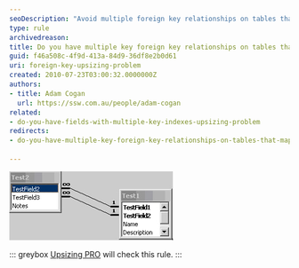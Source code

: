 ```yaml
---
seoDescription: "Avoid multiple foreign key relationships on tables that map to fields of a different name, as it can lead to upsizing issues and complications."
type: rule
archivedreason: 
title: Do you have multiple key foreign key relationships on tables that map to fields of a different name (Upsizing Problem)?
guid: f46a508c-4f9d-413a-84d9-36df8e2b0d61
uri: foreign-key-upsizing-problem
created: 2010-07-23T03:00:32.0000000Z
authors:
- title: Adam Cogan
  url: https://ssw.com.au/people/adam-cogan
related:
- do-you-have-fields-with-multiple-key-indexes-upsizing-problem
redirects:
- do-you-have-multiple-key-foreign-key-relationships-on-tables-that-map-to-fields-of-a-different-name-(upsizing-problem)

---
```


![Figure: Multiple Foreign Key Relationships Different Names](MultipleForeignKeyRelationshipsDifferentNames.jpg) 

<!--endintro-->

::: greybox
[Upsizing PRO](http://www.ssw.com.au/ssw/UpsizingPRO) will check this rule.
:::
